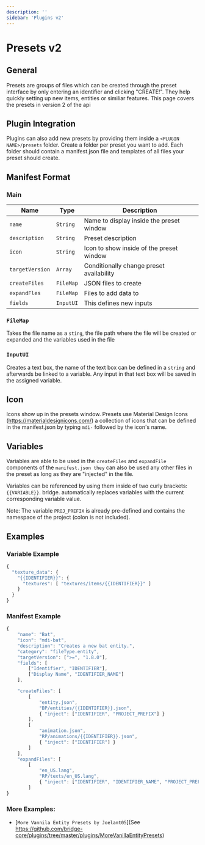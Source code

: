 ```yaml
---
description: ''
sidebar: 'Plugins v2'
---
```


# Presets v2

## General

Presets are groups of files which can be created through the preset interface by only entering an identifier and clicking "CREATE!". They help quickly setting up new items, entities or similiar features. This page covers the presets in version 2 of the api

## Plugin Integration

Plugins can also add new presets by providing them inside a `<PLUGIN NAME>/presets` folder. Create a folder per preset you want to add. Each folder should contain a manifest.json file and templates of all files your preset should create.

## Manifest Format

### Main

| Name                                 | Type                  | Description                              |
| ------------------------------------ | --------------------- | ---------------------------------------- |
| `name`                               | `String`              | Name to display inside the preset window |
| `description`                        | `String`              | Preset description                       |
| `icon`                               | `String`              | Icon to show inside of the preset window |
| `targetVersion`                      | `Array`               | Conditionally change preset availability |
| `createFiles`                        | `FileMap`             | JSON files to create                     |
| `expandFles`                         | `FileMap`             | Files to add data to                     |
| `fields`                             | `InputUI`             | This defines new inputs                  |

### `FileMap`

Takes the file name as a `sting`, the file path where the file will be created or expanded and the variables used in the file

### `InputUI`

Creates a text box, the name of the text box can be defined in a `string` and afterwards be linked to a variable. Any input in that text box will be saved in the assigned variable.



## Icon
Icons show up in the presets window. Presets use Material Design Icons (https://materialdesignicons.com/) a collection of icons that can be defined in the manifest.json by typing `mdi-` followed by the icon's name.

## Variables

Variables are able to be used in the `createFiles` and `expandFile` components of the `manifest.json they` can also be used any other files in the preset as long as they are "injected" in the file.

Variables can be referenced by using them inside of two curly brackets: `{{VARIABLE}}`. bridge. automatically replaces variables with the current corresponding variable value.

Note: The variable `PROJ_PREFIX` is already pre-defined and contains the namespace of the project (colon is not included).


## Examples


### Variable Example

```javascript
{
  "texture_data": {
    "{{IDENTIFIER}}": {
      "textures": [ "textures/items/{{IDENTIFIER}}" ]
    }
  }
}
```


### Manifest Example

```javascript
{
	"name": "Bat",
	"icon": "mdi-bat",
	"description": "Creates a new bat entity.",
	"category": "fileType.entity",
	"targetVersion": [">=", "1.8.0"],
	"fields": [
		["Identifier", "IDENTIFIER"],
		["Display Name", "IDENTIFIER_NAME"]
	],

	"createFiles": [
		[
			"entity.json",
			"BP/entities/{{IDENTIFIER}}.json",
			{ "inject": ["IDENTIFIER", "PROJECT_PREFIX"] }
		],
		[
			"animation.json",
			"RP/animations/{{IDENTIFIER}}.json",
			{ "inject": ["IDENTIFIER"] }
		]
	],
	"expandFiles": [
		[
			"en_US.lang",
			"RP/texts/en_US.lang",
			{ "inject": ["IDENTIFIER", "IDENTIFIER_NAME", "PROJECT_PREFIX"] }
		]
}
```


### More Examples:

-	[`More Vannila Entity Presets by Joelant05`](See https://github.com/bridge-core/plugins/tree/master/plugins/MoreVanillaEntityPresets)
